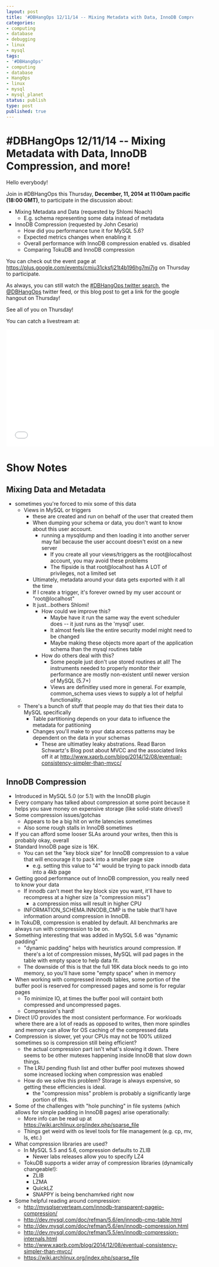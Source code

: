 ```yaml
---
layout: post
title: '#DBHangOps 12/11/14 -- Mixing Metadata with Data, InnoDB Compression, and more!'
categories:
- computing
- database
- debugging
- linux
- mysql
tags:
- '#DBHangOps'
- computing
- database
- HangOps
- linux
- mysql
- mysql_planet
status: publish
type: post
published: true
---
```

\#DBHangOps 12/11/14 -- Mixing Metadata with Data, InnoDB Compression, and more!
=========================================================

Hello everybody!

Join in \#DBHangOps this Thursday, **December, 11, 2014 at 11:00am pacific (18:00 GMT)**, to participate in the discussion about:

* Mixing Metadata and Data (requested by Shlomi Noach)
  * E.g. schema representing some data instead of metadata
* InnoDB Compression (requested by John Cesario)
  * How did you performance tune it for MySQL 5.6?
  * Expected metrics changes when enabling it
  * Overall performance with InnoDB compression enabled vs. disabled
  * Comparing TokuDB and InnoDB compression

You can check out the event page at https://plus.google.com/events/cmiu31cksfj21t4b196hg7mi7jg on Thursday to participate.

As always, you can still watch the [\#DBHangOps twitter search](https://twitter.com/search/realtime?q=%23DBHangOps), the [@DBHangOps](https://twitter.com/dbhangops) twitter feed, or this blog post to get a link for the google hangout on Thursday!

See all of you on Thursday!

You can catch a livestream at:

<iframe width="560" height="315" src="//www.youtube.com/embed/WvuqhIrEYFs" frameborder="0" allowfullscreen></iframe>


<a id="show-notes">Show Notes</a>
==========
## Mixing Data and Metadata
* sometimes you're forced to mix some of this data
  * Views in MySQL or triggers
    * these are created and run on behalf of the user that created them
    * When dumping your schema or data, you don't want to know about this user account.
      * running a mysqldump and then loading it into another server may fail because the user account doesn't exist on a new server
        * If you create all your views/triggers as the root@localhost account, you may avoid these problems
        * The flipside is that root@localhost has A LOT of privileges, not a limited set
    * Ultimately, metadata around your data gets exported with it all the time
    * If I create a trigger, it's forever owned by my user account or "root@localhost"
    * It just...bothers Shlomi!
	  * How could we improve this?
	    * Maybe have it run the same way the event scheduler does -- it just runs as the 'mysql' user.
	    * It almost feels like the entire security model might need to be changed
	    * Maybe making these objects more apart of the application schema than the mysql routines table
	  * How do others deal with this?
	    * Some people just don't use stored routines at all!  The instruments needed to properly monitor their performance are mostly non-existent until newer version of MySQL (5.7+)
	    * Views are definitley used more in general.  For example, common\_schema uses views to supply a lot of helpful functionality.
  * There's a bunch of stuff that people may do that ties their data to MySQL specifically
    * Table partitioning depends on your data to influence the metadata for patitioning
    * Changes you'll make to your data access patterns may be dependent on the data in your schemas
      * These are ultimatley leaky abstrations. Read Baron Schwartz's Blog post about MVCC and the associated links off it at http://www.xaprb.com/blog/2014/12/08/eventual-consistency-simpler-than-mvcc/

## InnoDB Compression
* Introduced in MySQL 5.0 (or 5.1) with the InnoDB plugin
* Every company has talked about compression at some point because it helps you save money on expensive storage (like solid-state drives!)
* Some compression issues/gotchas
  * Appears to be a big hit on write latencies sometimes
  * Also some rough stalls in InnoDB sometimes
* If you can afford some looser SLAs around your writes, then this is probably okay, overall
* Standard InnoDB page size is 16K.
  * You can set the "key block size" for InnoDB compression to a value that will encourage it to pack into a smaller page size
    * e.g. setting this value to "4" would be trying to pack innodb data into a 4kb page
* Getting good performance out of InnoDB compression, you really need to know your data
  * If innodb can't meet the key block size you want, it'll have to recompress at a higher size (a "compression miss")
    * a compression miss will result in higher CPU
  * INFORMATION\_SCHEMA.INNODB\_CMP is the table that'll have information around compression in InnoDB.
* In TokuDB, compression is enabled by default.  All benchmarks are always run with compression to be on.
* Something interesting that was added in MySQL 5.6 was "dynamic padding"
  * "dynamic padding" helps with heuristics around compression.  If there's a lot of compression misses, MySQL will pad pages in the table with empty space to help data fit.
  * The downside of this is that the full 16K data block needs to go into memory, so you'll have some "empty space" when in memory
* When working with compressed innodb tables, some portion of the buffer pool is reserved for compressed pages and some is for regular pages
  * To minimize IO, at times the buffer pool will containt both compressed and uncompressed pages.
  * Compression's hard!
* Direct I/O provides the most consistent performance.  For workloads where there are a lot of reads as opposed to writes, then more spindles and memory can allow for OS caching of the compressed data
* Compression is slower, yet your CPUs may not be 100% utilized sometimes so is compression still being efficient?
  * the actual compression part isn't what's slowing it down.  There seems to be other mutexes happening inside InnoDB that slow down things.
  * The LRU pending flush list and other buffer pool mutexes showed some increased locking when compression was enabled
  * How do we solve this problem?  Storage is always expensive, so getting these efficiencies is ideal.
    * the "compression miss" problem is probably a significantly large portion of this.
* Some of the challenges with "hole punching" in file systems (which allows for simple padding in InnoDB pages) arise operationally:
  * More info can be read up at https://wiki.archlinux.org/index.php/sparse_file
  * Things get weird with os level tools for file management (e.g. cp, mv, ls, etc.)
* What compression libraries are used?
  * In MySQL 5.5 and 5.6, compression defaults to ZLIB
    * Newer labs releases allow you to specify LZ4
  * TokuDB supports a wider array of compression libraries (dynamically changeable!):
    * ZLIB
    * LZMA
    * QuickLZ
    * SNAPPY is being benchamrked right now
* Some helpful reading around compression:
  * http://mysqlserverteam.com/innodb-transparent-pageio-compression/
  * http://dev.mysql.com/doc/refman/5.6/en/innodb-cmp-table.html
  * http://dev.mysql.com/doc/refman/5.6/en/innodb-compression.html
  * http://dev.mysql.com/doc/refman/5.5/en/innodb-compression-internals.html
  * http://www.xaprb.com/blog/2014/12/08/eventual-consistency-simpler-than-mvcc/
  * https://wiki.archlinux.org/index.php/sparse_file


